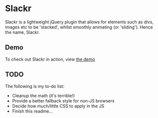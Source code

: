 Slackr
======

Slackr is a lightweight jQuery plugin that allows for elements such as divs, images etc to be 'stacked', whilst smoothly animating (or 'sliding'). Hence the name, Slackr.

Demo
----

To check out Slackr in action, view [the demo](http://subpar.github.com/slackr/)

TODO
----

The following is my to-do list:

* Cleanup the math (it's terrible!)
* Provide a better fallback style for non-JS browsers
* Decide how much/little CSS to apply in the JS
* Finish this readme...